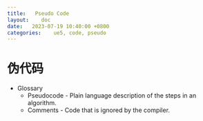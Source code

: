 ```yaml
---
title:   Pseudo Code
layout:    doc
date:   2023-07-19 10:40:00 +0800
categories:    ue5, code, pseudo
---
```


# 伪代码

- Glossary
    - Pseudocode - Plain language description of the steps in an algorithm.
    - Comments - Code that is ignored by the compiler.